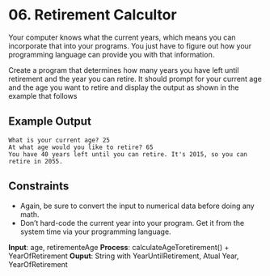 # 06. Retirement Calcultor

Your computer knows what the current years, which means you can incorporate that into your programs. You just have to figure out how your programming language can provide you with that information. 

Create a program that determines how many years you have left until retirement and the year you can retire. It should prompt for your current age and the age you want to retire and display the output as shown in the example that follows

## Example Output

```console
What is your current age? 25 
At what age would you like to retire? 65 
You have 40 years left until you can retire. It's 2015, so you can retire in 2055.
```

## Constraints

- Again, be sure to convert the input to numerical data before doing any math.
- Don’t hard-code the current year into your program. Get it from the system time via your programming language.

**Input**: age, retirementeAge
**Process**: calculateAgeToretirement() + YearOfRetirement
**Ouput**: String with YearUntilRetirement, Atual Year, YearOfRetirement